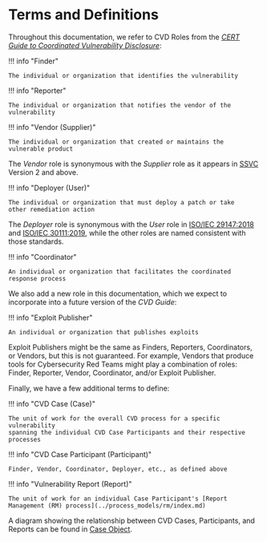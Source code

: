 # Terms and Definitions

Throughout this documentation, we refer to CVD Roles from the [*CERT Guide to Coordinated
Vulnerability Disclosure*](https://vuls.cert.org/confluence/display/CVD):

!!! info "Finder"
    
    The individual or organization that identifies the vulnerability

!!! info "Reporter"

    The individual or organization that notifies the vendor of the
    vulnerability

!!! info "Vendor (Supplier)"

    The individual or organization that created or maintains the
    vulnerable product

The *Vendor* role is synonymous with the *Supplier* role as it appears
in [SSVC](https://github.com/CERTCC/SSVC) Version 2 and above.

!!! info "Deployer (User)"

    The individual or organization that must deploy a patch or take
    other remediation action

The *Deployer* role is synonymous with the *User* role in 
[ISO/IEC 29147:2018](https://www.iso.org/standard/72311.html)
and
[ISO/IEC 30111:2019](https://www.iso.org/standard/69725.html),
while the other roles are named consistent with those standards.

!!! info "Coordinator"

    An individual or organization that facilitates the coordinated
    response process


We also add a new role in this documentation, which we expect to incorporate
into a future version of the *CVD Guide*:

!!! info "Exploit Publisher"

    An individual or organization that publishes exploits

Exploit Publishers might be the same as Finders, Reporters, Coordinators, or
Vendors, but this is not guaranteed. 
For example, Vendors that produce tools for Cybersecurity Red Teams might play a combination 
of roles: Finder, Reporter, Vendor, Coordinator, and/or Exploit Publisher.

Finally, we have a few additional terms to define:

!!! info "CVD Case (Case)"

    The unit of work for the overall CVD process for a specific vulnerability
    spanning the individual CVD Case Participants and their respective processes

!!! info "CVD Case Participant (Participant)"

    Finder, Vendor, Coordinator, Deployer, etc., as defined above

!!! info "Vulnerability Report (Report)"

    The unit of work for an individual Case Participant's [Report Management (RM) process](../process_models/rm/index.md)

A diagram showing the relationship between CVD Cases, Participants, and Reports can be
found in [Case Object](../../howto/case_object.md).


